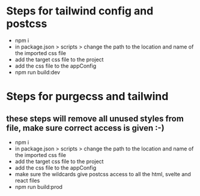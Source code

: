 # Steps for tailwind config and postcss

- npm i
- in package.json > scripts > change the path to the location and name of the imported css file
- add the target css file to the project
- add the css file to the appConfig
- npm run build:dev

# Steps for purgecss and tailwind

## these steps will remove all unused styles from file, make sure correct access is given :-)

- npm i
- in package.json > scripts > change the path to the location and name of the imported css file
- add the target css file to the project
- add the css file to the appConfig
- make sure the wildcards give postcss access to all the html, svelte and react files
- npm run build:prod
